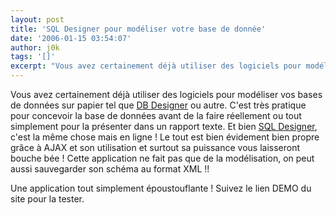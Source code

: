 ```yaml
---
layout: post
title: 'SQL Designer pour modéliser votre base de donnée'
date: '2006-01-15 03:54:07'
author: j0k
tags: '[]'
excerpt: "Vous avez certainement déjà utiliser des logiciels pour modéliser vos bases de données sur papier tel que [DB Designer](http://fabforce.net/dbdesigner4/) ou autre. C'est très pratique pour concevoir la base de données avant de la faire réellement ou tout simplement pour la présenter dans un rapport texte.     \nEt bien [SQL      …"
---
```


Vous avez certainement déjà utiliser des logiciels pour modéliser vos bases de données sur papier tel que [DB Designer](http://fabforce.net/dbdesigner4/) ou autre. C'est très pratique pour concevoir la base de données avant de la faire réellement ou tout simplement pour la présenter dans un rapport texte.
Et bien [SQL Designer](http://ondras.praha12.net/sql/), c'est la même chose mais en ligne ! Le tout est bien évidement bien propre grâce à AJAX et son utilisation et surtout sa puissance vous laisseront bouche bée !   Cette application ne fait pas que de la modélisation, on peut aussi sauvegarder son schéma au format XML !!

Une application tout simplement époustouflante !   Suivez le lien DEMO du site pour la tester.
